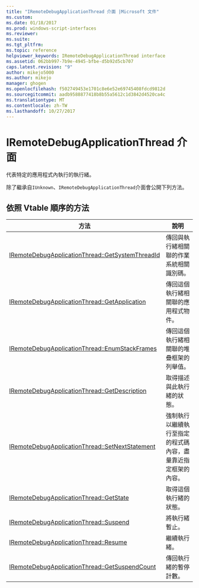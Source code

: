 ```yaml
---
title: "IRemoteDebugApplicationThread 介面 |Microsoft 文件"
ms.custom: 
ms.date: 01/18/2017
ms.prod: windows-script-interfaces
ms.reviewer: 
ms.suite: 
ms.tgt_pltfrm: 
ms.topic: reference
helpviewer_keywords: IRemoteDebugApplicationThread interface
ms.assetid: 062bb997-7b9e-4945-bfbe-d5b92d5cb707
caps.latest.revision: "9"
author: mikejo5000
ms.author: mikejo
manager: ghogen
ms.openlocfilehash: f502749453e1701c8e6e52e69745408fdcd9812d
ms.sourcegitcommit: aadb9588877418b8b55a5612c1d3842d4520ca4c
ms.translationtype: MT
ms.contentlocale: zh-TW
ms.lasthandoff: 10/27/2017
---
```

# <a name="iremotedebugapplicationthread-interface"></a>IRemoteDebugApplicationThread 介面
代表特定的應用程式內執行的執行緒。  
  
 除了繼承自`IUnknown`、`IRemoteDebugApplicationThread`介面會公開下列方法。  
  
## <a name="methods-in-vtable-order"></a>依照 Vtable 順序的方法  
  
|方法|說明|  
|------------|-----------------|  
|[IRemoteDebugApplicationThread::GetSystemThreadId](../../winscript/reference/iremotedebugapplicationthread-getsystemthreadid.md)|傳回與執行緒相關聯的作業系統相關識別碼。|  
|[IRemoteDebugApplicationThread::GetApplication](../../winscript/reference/iremotedebugapplicationthread-getapplication.md)|傳回這個執行緒相關聯的應用程式物件。|  
|[IRemoteDebugApplicationThread::EnumStackFrames](../../winscript/reference/iremotedebugapplicationthread-enumstackframes.md)|傳回這個執行緒相關聯的堆疊框架的列舉值。|  
|[IRemoteDebugApplicationThread::GetDescription](../../winscript/reference/iremotedebugapplicationthread-getdescription.md)|取得描述與此執行緒的狀態。|  
|[IRemoteDebugApplicationThread::SetNextStatement](../../winscript/reference/iremotedebugapplicationthread-setnextstatement.md)|強制執行以繼續執行至指定的程式碼內容，盡量靠近指定框架的內容。|  
|[IRemoteDebugApplicationThread::GetState](../../winscript/reference/iremotedebugapplicationthread-getstate.md)|取得這個執行緒的狀態。|  
|[IRemoteDebugApplicationThread::Suspend](../../winscript/reference/iremotedebugapplicationthread-suspend.md)|將執行緒暫止。|  
|[IRemoteDebugApplicationThread::Resume](../../winscript/reference/iremotedebugapplicationthread-resume.md)|繼續執行緒。|  
|[IRemoteDebugApplicationThread::GetSuspendCount](../../winscript/reference/iremotedebugapplicationthread-getsuspendcount.md)|傳回執行緒的暫停計數。|